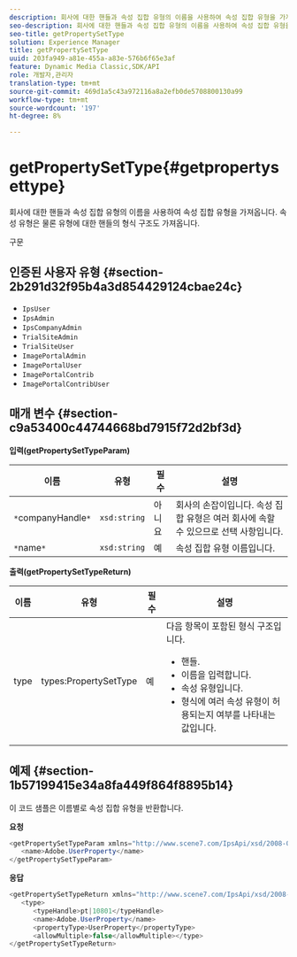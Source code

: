 ```yaml
---
description: 회사에 대한 핸들과 속성 집합 유형의 이름을 사용하여 속성 집합 유형을 가져옵니다. 속성 유형은 물론 유형에 대한 핸들의 형식 구조도 가져옵니다.
seo-description: 회사에 대한 핸들과 속성 집합 유형의 이름을 사용하여 속성 집합 유형을 가져옵니다. 속성 유형은 물론 유형에 대한 핸들의 형식 구조도 가져옵니다.
seo-title: getPropertySetType
solution: Experience Manager
title: getPropertySetType
uuid: 203fa949-a81e-455a-a83e-576b6f65e3af
feature: Dynamic Media Classic,SDK/API
role: 개발자,관리자
translation-type: tm+mt
source-git-commit: 469d1a5c43a972116a8a2efb0de5708800130a99
workflow-type: tm+mt
source-wordcount: '197'
ht-degree: 8%

---
```



# getPropertySetType{#getpropertysettype}

회사에 대한 핸들과 속성 집합 유형의 이름을 사용하여 속성 집합 유형을 가져옵니다. 속성 유형은 물론 유형에 대한 핸들의 형식 구조도 가져옵니다.

구문

## 인증된 사용자 유형 {#section-2b291d32f95b4a3d854429124cbae24c}

* `IpsUser`
* `IpsAdmin`
* `IpsCompanyAdmin`
* `TrialSiteAdmin`
* `TrialSiteUser`
* `ImagePortalAdmin`
* `ImagePortalUser`
* `ImagePortalContrib`
* `ImagePortalContribUser`

## 매개 변수 {#section-c9a53400c44744668bd7915f72d2bf3d}

**입력(getPropertySetTypeParam)**

| 이름 | 유형 | 필수 | 설명 |
|---|---|---|---|
| `*`companyHandle`*` | `xsd:string` | 아니요 | 회사의 손잡이입니다. 속성 집합 유형은 여러 회사에 속할 수 있으므로 선택 사항입니다. |
| `*`name`*` | `xsd:string` | 예 | 속성 집합 유형 이름입니다. |

**출력(getPropertySetTypeReturn)**

<table id="table_F2724F6B706C4F658AED99290E29F3E6"> 
 <thead> 
  <tr> 
   <th colname="col1" class="entry"> 이름 </th> 
   <th colname="col2" class="entry"> 유형 </th> 
   <th colname="col3" class="entry"> 필수 </th> 
   <th colname="col4" class="entry"> 설명 </th> 
  </tr> 
 </thead>
 <tbody> 
  <tr> 
   <td colname="col1"> <span class="codeph"> <span class="varname"> type</span> </span> </td> 
   <td colname="col2"> <span class="codeph"> types:PropertySetType</span> </td> 
   <td colname="col3"> 예 </td> 
   <td colname="col4">다음 항목이 포함된 형식 구조입니다. 
    <ul id="ul_FC028882124D4CD6870A076CBFB80333"> 
     <li id="li_9F36539C51ED48EDBECCD6A07A4FDD4A">핸들. </li> 
     <li id="li_6004406A0D1341648A714FF3C61E4004">이름을 입력합니다. </li> 
     <li id="li_29F6CA9D8B134ED3B10B6BDBB41BF607">속성 유형입니다. </li> 
     <li id="li_A2354354541A4F1AB7234F65F2B61A40">형식에 여러 속성 유형이 허용되는지 여부를 나타내는 값입니다. </li> 
    </ul> </td> 
  </tr> 
 </tbody> 
</table>

## 예제 {#section-1b57199415e34a8fa449f864f8895b14}

이 코드 샘플은 이름별로 속성 집합 유형을 반환합니다.

**요청**

```java
<getPropertySetTypeParam xmlns="http://www.scene7.com/IpsApi/xsd/2008-01-15">
   <name>Adobe.UserProperty</name>
</getPropertySetTypeParam>
```

**응답**

```java
<getPropertySetTypeReturn xmlns="http://www.scene7.com/IpsApi/xsd/2008-01-15">
   <type>
      <typeHandle>pt|10801</typeHandle>
      <name>Adobe.UserProperty</name>
      <propertyType>UserProperty</propertyType>
      <allowMultiple>false</allowMultiple></type>
</getPropertySetTypeReturn>
```

